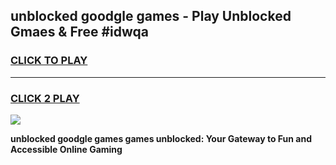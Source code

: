 
## unblocked goodgle games - Play Unblocked Gmaes & Free #idwqa
<h3>
<a href="https://news.freeplayer.one?title=unblocked_goodgle_games&ref=24F">CLICK TO PLAY</a></h3>
<hr>

<h3>
<a href="https://news.freeplayer.one?title=unblocked_goodgle_games&ref=24F">CLICK 2 PLAY</a>
  
</h3>

<a href="https://news.freeplayer.one?title=unblocked_goodgle_games&ref=24F/"><img src="https://clearcache.store/games.png"></a>


**unblocked goodgle games games unblocked: Your Gateway to Fun and Accessible Online Gaming**
